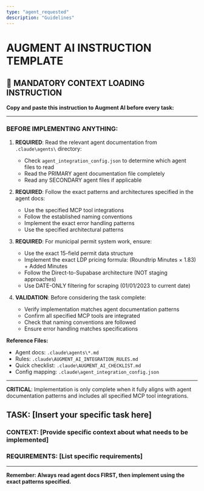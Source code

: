 ```yaml
---
type: "agent_requested"
description: "Guidelines"
---
```

# AUGMENT AI INSTRUCTION TEMPLATE

## 🚨 MANDATORY CONTEXT LOADING INSTRUCTION

**Copy and paste this instruction to Augment AI before every task:**

---

### BEFORE IMPLEMENTING ANYTHING:

1. **REQUIRED**: Read the relevant agent documentation from `.claude\agents\` directory:
   - Check `agent_integration_config.json` to determine which agent files to read
   - Read the PRIMARY agent documentation file completely
   - Read any SECONDARY agent files if applicable

2. **REQUIRED**: Follow the exact patterns and architectures specified in the agent docs:
   - Use the specified MCP tool integrations
   - Follow the established naming conventions  
   - Implement the exact error handling patterns
   - Use the specified architectural patterns

3. **REQUIRED**: For municipal permit system work, ensure:
   - Use the exact 15-field permit data structure
   - Implement the exact LDP pricing formula: (Roundtrip Minutes × 1.83) + Added Minutes
   - Follow the Direct-to-Supabase architecture (NOT staging approaches)
   - Use DATE-ONLY filtering for scraping (01/01/2023 to current date)

4. **VALIDATION**: Before considering the task complete:
   - Verify implementation matches agent documentation patterns
   - Confirm all specified MCP tools are integrated
   - Check that naming conventions are followed
   - Ensure error handling matches specifications

**Reference Files:**
- Agent docs: `.claude\agents\*.md`
- Rules: `.claude\AUGMENT_AI_INTEGRATION_RULES.md`
- Quick checklist: `.claude\AUGMENT_AI_CHECKLIST.md`
- Config mapping: `.claude\agent_integration_config.json`

---

**CRITICAL**: Implementation is only complete when it fully aligns with agent documentation patterns and includes all specified MCP tool integrations.

## TASK: [Insert your specific task here]

### CONTEXT: [Provide specific context about what needs to be implemented]

### REQUIREMENTS: [List specific requirements]

---

**Remember: Always read agent docs FIRST, then implement using the exact patterns specified.**